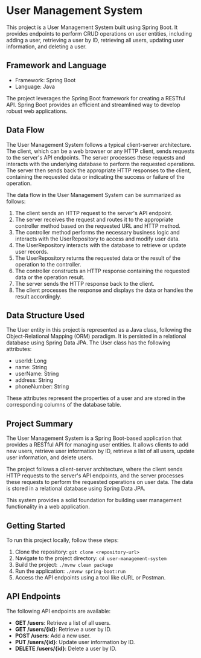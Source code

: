 # User Management System

This project is a User Management System built using Spring Boot. It provides endpoints to perform CRUD operations on user entities, including adding a user, retrieving a user by ID, retrieving all users, updating user information, and deleting a user.

## Framework and Language

- Framework: Spring Boot
- Language: Java

The project leverages the Spring Boot framework for creating a RESTful API. Spring Boot provides an efficient and streamlined way to develop robust web applications.

## Data Flow

The User Management System follows a typical client-server architecture. The client, which can be a web browser or any HTTP client, sends requests to the server's API endpoints. The server processes these requests and interacts with the underlying database to perform the requested operations. The server then sends back the appropriate HTTP responses to the client, containing the requested data or indicating the success or failure of the operation.

The data flow in the User Management System can be summarized as follows:

1. The client sends an HTTP request to the server's API endpoint.
2. The server receives the request and routes it to the appropriate controller method based on the requested URL and HTTP method.
3. The controller method performs the necessary business logic and interacts with the UserRepository to access and modify user data.
4. The UserRepository interacts with the database to retrieve or update user records.
5. The UserRepository returns the requested data or the result of the operation to the controller.
6. The controller constructs an HTTP response containing the requested data or the operation result.
7. The server sends the HTTP response back to the client.
8. The client processes the response and displays the data or handles the result accordingly.

## Data Structure Used

The User entity in this project is represented as a Java class, following the Object-Relational Mapping (ORM) paradigm. It is persisted in a relational database using Spring Data JPA. The User class has the following attributes:

- userId: Long
- name: String
- userName: String
- address: String
- phoneNumber: String

These attributes represent the properties of a user and are stored in the corresponding columns of the database table.

## Project Summary

The User Management System is a Spring Boot-based application that provides a RESTful API for managing user entities. It allows clients to add new users, retrieve user information by ID, retrieve a list of all users, update user information, and delete users.

The project follows a client-server architecture, where the client sends HTTP requests to the server's API endpoints, and the server processes these requests to perform the requested operations on user data. The data is stored in a relational database using Spring Data JPA.

This system provides a solid foundation for building user management functionality in a web application.

## Getting Started

To run this project locally, follow these steps:

1. Clone the repository: `git clone <repository-url>`
2. Navigate to the project directory: `cd user-management-system`
3. Build the project: `./mvnw clean package`
4. Run the application: `./mvnw spring-boot:run`
5. Access the API endpoints using a tool like cURL or Postman.

## API Endpoints

The following API endpoints are available:

- **GET /users**: Retrieve a list of all users.
- **GET /users/{id}**: Retrieve a user by ID.
- **POST /users**: Add a new user.
- **PUT /users/{id}**: Update user information by ID.
- **DELETE /users/{id}**: Delete a user by ID.


